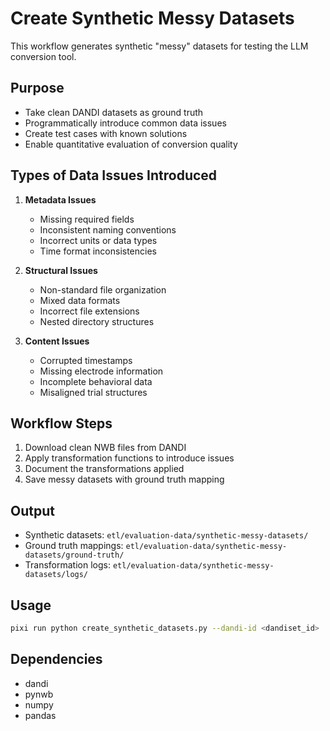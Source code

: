 # Create Synthetic Messy Datasets

This workflow generates synthetic "messy" datasets for testing the LLM conversion tool.

## Purpose
- Take clean DANDI datasets as ground truth
- Programmatically introduce common data issues
- Create test cases with known solutions
- Enable quantitative evaluation of conversion quality

## Types of Data Issues Introduced
1. **Metadata Issues**
   - Missing required fields
   - Inconsistent naming conventions
   - Incorrect units or data types
   - Time format inconsistencies

2. **Structural Issues**
   - Non-standard file organization
   - Mixed data formats
   - Incorrect file extensions
   - Nested directory structures

3. **Content Issues**
   - Corrupted timestamps
   - Missing electrode information
   - Incomplete behavioral data
   - Misaligned trial structures

## Workflow Steps
1. Download clean NWB files from DANDI
2. Apply transformation functions to introduce issues
3. Document the transformations applied
4. Save messy datasets with ground truth mapping

## Output
- Synthetic datasets: `etl/evaluation-data/synthetic-messy-datasets/`
- Ground truth mappings: `etl/evaluation-data/synthetic-messy-datasets/ground-truth/`
- Transformation logs: `etl/evaluation-data/synthetic-messy-datasets/logs/`

## Usage
```bash
pixi run python create_synthetic_datasets.py --dandi-id <dandiset_id>
```

## Dependencies
- dandi
- pynwb
- numpy
- pandas
